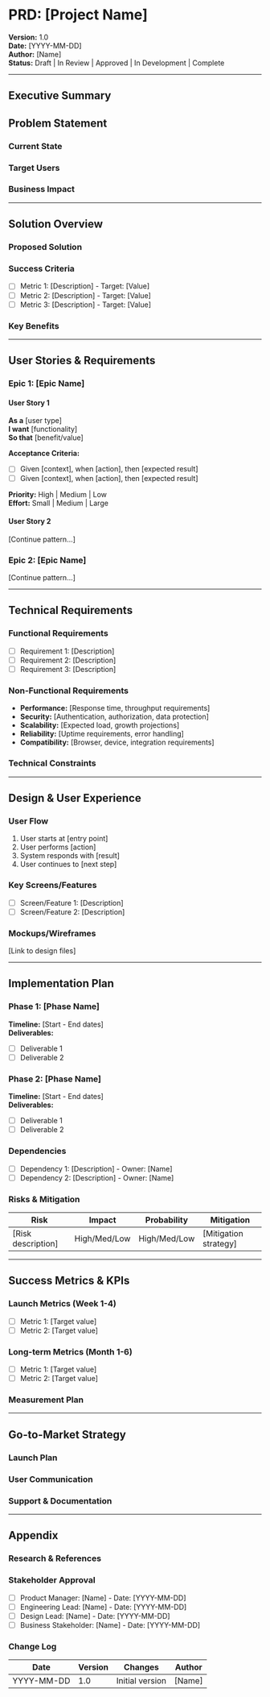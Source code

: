 # PRD: [Project Name]
**Version:** 1.0  
**Date:** [YYYY-MM-DD]  
**Author:** [Name]  
**Status:** Draft | In Review | Approved | In Development | Complete

---

## Executive Summary
<!-- One paragraph overview of what this project does and why it matters -->

## Problem Statement
### Current State
<!-- What is the current situation? What pain points exist? -->

### Target Users
<!-- Who are the primary users affected by this problem? -->

### Business Impact
<!-- What is the cost of not solving this problem? Revenue/efficiency impact? -->

---

## Solution Overview
### Proposed Solution
<!-- High-level description of the proposed solution -->

### Success Criteria
<!-- How will we measure success? Include specific metrics -->
- [ ] Metric 1: [Description] - Target: [Value]
- [ ] Metric 2: [Description] - Target: [Value]
- [ ] Metric 3: [Description] - Target: [Value]

### Key Benefits
<!-- What are the main benefits this solution provides? -->

---

## User Stories & Requirements

### Epic 1: [Epic Name]
#### User Story 1
**As a** [user type]  
**I want** [functionality]  
**So that** [benefit/value]  

**Acceptance Criteria:**
- [ ] Given [context], when [action], then [expected result]
- [ ] Given [context], when [action], then [expected result]

**Priority:** High | Medium | Low  
**Effort:** Small | Medium | Large

#### User Story 2
[Continue pattern...]

### Epic 2: [Epic Name]
[Continue pattern...]

---

## Technical Requirements

### Functional Requirements
- [ ] Requirement 1: [Description]
- [ ] Requirement 2: [Description]
- [ ] Requirement 3: [Description]

### Non-Functional Requirements
- **Performance:** [Response time, throughput requirements]
- **Security:** [Authentication, authorization, data protection]
- **Scalability:** [Expected load, growth projections]
- **Reliability:** [Uptime requirements, error handling]
- **Compatibility:** [Browser, device, integration requirements]

### Technical Constraints
<!-- Any technical limitations or requirements -->

---

## Design & User Experience

### User Flow
<!-- High-level user journey through the feature -->
1. User starts at [entry point]
2. User performs [action]
3. System responds with [result]
4. User continues to [next step]

### Key Screens/Features
<!-- List of main UI components or features -->
- [ ] Screen/Feature 1: [Description]
- [ ] Screen/Feature 2: [Description]

### Mockups/Wireframes
<!-- Link to design files or embed images -->
[Link to design files]

---

## Implementation Plan

### Phase 1: [Phase Name]
**Timeline:** [Start - End dates]  
**Deliverables:**
- [ ] Deliverable 1
- [ ] Deliverable 2

### Phase 2: [Phase Name]
**Timeline:** [Start - End dates]  
**Deliverables:**
- [ ] Deliverable 1
- [ ] Deliverable 2

### Dependencies
<!-- What needs to be completed before this can start? -->
- [ ] Dependency 1: [Description] - Owner: [Name]
- [ ] Dependency 2: [Description] - Owner: [Name]

### Risks & Mitigation
| Risk | Impact | Probability | Mitigation |
|------|--------|-------------|------------|
| [Risk description] | High/Med/Low | High/Med/Low | [Mitigation strategy] |

---

## Success Metrics & KPIs

### Launch Metrics (Week 1-4)
- [ ] Metric 1: [Target value]
- [ ] Metric 2: [Target value]

### Long-term Metrics (Month 1-6)
- [ ] Metric 1: [Target value]
- [ ] Metric 2: [Target value]

### Measurement Plan
<!-- How and when will we measure success? -->

---

## Go-to-Market Strategy

### Launch Plan
<!-- How will this be rolled out to users? -->

### User Communication
<!-- How will users learn about this feature? -->

### Support & Documentation
<!-- What documentation/support is needed? -->

---

## Appendix

### Research & References
<!-- Links to user research, competitor analysis, etc. -->

### Stakeholder Approval
- [ ] Product Manager: [Name] - Date: [YYYY-MM-DD]
- [ ] Engineering Lead: [Name] - Date: [YYYY-MM-DD]
- [ ] Design Lead: [Name] - Date: [YYYY-MM-DD]
- [ ] Business Stakeholder: [Name] - Date: [YYYY-MM-DD]

### Change Log
| Date | Version | Changes | Author |
|------|---------|---------|--------|
| YYYY-MM-DD | 1.0 | Initial version | [Name] |